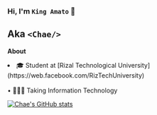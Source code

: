 ### Hi, I'm `King Amato` 👋
## Aka `<Chae/>`

<strong>About</strong><br/>
<li>🎓 Student at [Rizal Technological University](https://web.facebook.com/RizTechUniversity)</li><br/>
    • 👩🏻‍💻 Taking Information Technology<br/>


[![Chae's GitHub stats](https://github-readme-stats.vercel.app/api?username=chaexd14&show_icons=true&theme=tokyonight)](https://github.com/anuraghazra/github-readme-stats)
